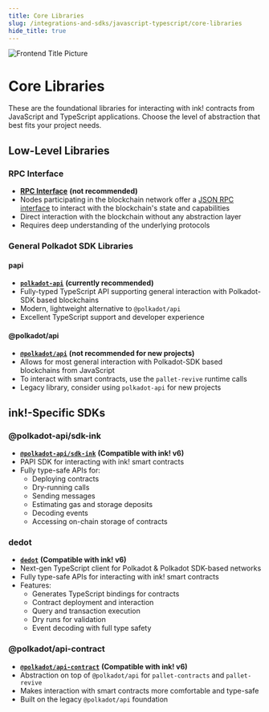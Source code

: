 ```yaml
---
title: Core Libraries
slug: /integrations-and-sdks/javascript-typescript/core-libraries
hide_title: true
---
```


![Frontend Title Picture](/img/title/frontend.svg)

# Core Libraries

These are the foundational libraries for interacting with ink! contracts from JavaScript and TypeScript applications. Choose the level of abstraction that best fits your project needs.

## Low-Level Libraries

### RPC Interface
- **[RPC Interface](https://wiki.polkadot.network/docs/build-node-interaction)** **(not recommended)**
- Nodes participating in the blockchain network offer a [JSON RPC interface](https://www.jsonrpc.org/) to interact with the blockchain's state and capabilities
- Direct interaction with the blockchain without any abstraction layer
- Requires deep understanding of the underlying protocols

### General Polkadot SDK Libraries

#### papi
- **[`polkadot-api`](https://papi.how/getting-started)** **(currently recommended)**
- Fully-typed TypeScript API supporting general interaction with Polkadot-SDK based blockchains
- Modern, lightweight alternative to `@polkadot/api`
- Excellent TypeScript support and developer experience

#### @polkadot/api
- **[`@polkadot/api`](https://polkadot.js.org/docs/api)** **(not recommended for new projects)**
- Allows for most general interaction with Polkadot-SDK based blockchains from JavaScript
- To interact with smart contracts, use the `pallet-revive` runtime calls
- Legacy library, consider using `polkadot-api` for new projects

## ink!-Specific SDKs

### @polkadot-api/sdk-ink
- **[`@polkadot-api/sdk-ink`](https://papi.how/sdks/ink-sdk)** **(Compatible with ink! v6)**
- PAPI SDK for interacting with ink! smart contracts
- Fully type-safe APIs for:
  - Deploying contracts
  - Dry-running calls
  - Sending messages
  - Estimating gas and storage deposits
  - Decoding events
  - Accessing on-chain storage of contracts

### dedot
- **[`dedot`](https://docs.dedot.dev/ink-smart-contracts/intro)** **(Compatible with ink! v6)**
- Next-gen TypeScript client for Polkadot & Polkadot SDK-based networks
- Fully type-safe APIs for interacting with ink! smart contracts
- Features:
  - Generates TypeScript bindings for contracts
  - Contract deployment and interaction
  - Query and transaction execution
  - Dry runs for validation
  - Event decoding with full type safety

### @polkadot/api-contract
- **[`@polkadot/api-contract`](https://polkadot.js.org/docs/api-contract)** **(Compatible with ink! v6)**
- Abstraction on top of `@polkadot/api` for `pallet-contracts` and `pallet-revive`
- Makes interaction with smart contracts more comfortable and type-safe
- Built on the legacy `@polkadot/api` foundation